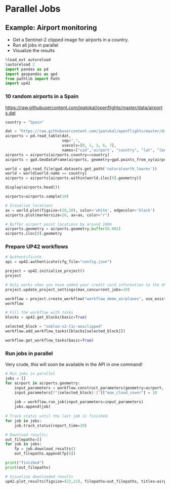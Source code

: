 # Parallel Jobs

## Example: Airport monitoring

- Get a Sentinel-2 clipped image for airports in a country. 
- Run all jobs in parallel
- Visualize the results


```python
%load_ext autoreload
%autoreload 2
import pandas as pd
import geopandas as gpd
from pathlib import Path
import up42
```

### 10 random airports in a Spain

https://raw.githubusercontent.com/jpatokal/openflights/master/data/airports.dat


```python
country = "Spain"

dat = "https://raw.githubusercontent.com/jpatokal/openflights/master/data/airports.dat"
airports = pd.read_table(dat, 
                         sep=",", 
                         usecols=[0, 1, 3, 6, 7], 
                         names=["uid",'airport', "country", "lat", "lon"])
airports = airports[airports.country==country]
airports = gpd.GeoDataFrame(airports, geometry=gpd.points_from_xy(airports.lon, airports.lat))

world = gpd.read_file(gpd.datasets.get_path('naturalearth_lowres'))
world = world[world.name == country]
airports = airports[airports.within(world.iloc[0].geometry)]

display(airports.head())
```


```python
airports=airports.sample(10)
```


```python
# Visualize locations
ax = world.plot(figsize=(10,10), color='white', edgecolor='black')
airports.plot(markersize=20, ax=ax, color="r")
```


```python
# Buffer airport point locations by around 100m
airports.geometry = airports.geometry.buffer(0.001)
airports.iloc[0].geometry
```

### Prepare UP42 workflows


```python
# Authentificate
api = up42.authenticate(cfg_file="config.json")
```


```python
project = up42.initialize_project()
project
```


```python
# Only works when you have added your credit card information to the UP42 account.
project.update_project_settings(max_concurrent_jobs=10)
```


```python
workflow = project.create_workflow("workflow_demo_airplanes", use_existing=True)
workflow
```


```python
# Fill the workflow with tasks
blocks = up42.get_blocks(basic=True)

selected_block = "sobloo-s2-l1c-aoiclipped"
workflow.add_workflow_tasks([blocks[selected_block]])

workflow.get_workflow_tasks(basic=True)
```

### Run jobs in parallel

Very crude, this will soon be available in the API in one command!


```python
# Run jobs in parallel
jobs = []
for airport in airports.geometry:
    input_parameters = workflow.construct_parameters(geometry=airport, geometry_operation="bbox")
    input_parameters[f"{selected_block}:1"]["max_cloud_cover"] = 10
    
    job = workflow.run_job(input_parameters=input_parameters)
    jobs.append(job)
    
# Track status until the last job is finished.
for job in jobs:
    job.track_status(report_time=20)
```


```python
# Download results:
out_filepaths=[]
for job in jobs:
    fp = job.download_results()
    out_filepaths.append(fp[0])

print("finished")
print(out_filepaths)
```


```python
# Visualize downloaded results
up42.plot_results(figsize=(22,22), filepaths=out_filepaths, titles=airports.airport.to_list())
```


```python

```
